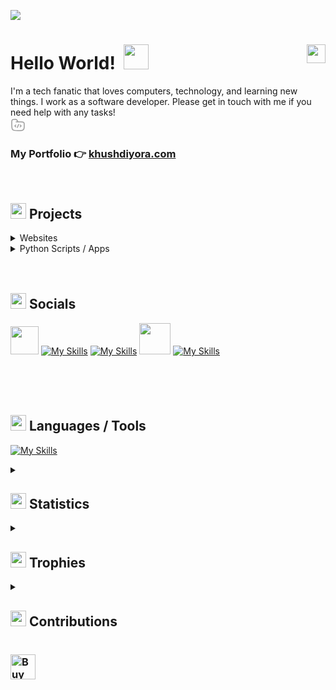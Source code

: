 [![](https://github.com/khushdiyora/khushdiyora/assets/64796509/91f50587-e41b-4afa-88c6-fba6e62919ce)](https://khushdiyora.com)
<br>

# Hello World! &nbsp;<img src="https://github.com/khushdiyora/khushd/blob/main/5Tz.gif" width=40px>  <img src="https://komarev.com/ghpvc/?username=khushdiyora&color=00bbff&style=flat-square&abbreviated=true" align="right" height="30px">

I'm a tech fanatic that loves computers, technology, and learning new things. I work as a software developer.
Please get in touch with me if you need help with any tasks!
<br>
<svg xmlns="http://www.w3.org/2000/svg" viewBox="0 0 24 24" width="24" height="24" color="#9b9b9b" fill="none">
    <path d="M9 7H16.75C18.8567 7 19.91 7 20.6667 7.50559C20.9943 7.72447 21.2755 8.00572 21.4944 8.33329C22 9.08996 22 10.1433 22 12.25C22 15.7612 22 17.5167 21.1573 18.7779C20.7926 19.3238 20.3238 19.7926 19.7779 20.1573C18.5167 21 16.7612 21 13.25 21H12C7.28595 21 4.92893 21 3.46447 19.5355C2 18.0711 2 15.714 2 11V7.94427C2 6.1278 2 5.21956 2.38032 4.53806C2.65142 4.05227 3.05227 3.65142 3.53806 3.38032C4.21956 3 5.1278 3 6.94427 3C8.10802 3 8.6899 3 9.19926 3.19101C10.3622 3.62712 10.8418 4.68358 11.3666 5.73313L12 7" stroke="currentColor" stroke-width="1.5" stroke-linecap="round" />
    <path d="M15.5 12L16.4199 12.7929C16.8066 13.1262 17 13.2929 17 13.5C17 13.7071 16.8066 13.8738 16.4199 14.2071L15.5 15" stroke="currentColor" stroke-width="1.5" stroke-linecap="round" stroke-linejoin="round" />
    <path d="M8.5 12L7.58009 12.7929C7.19337 13.1262 7 13.2929 7 13.5C7 13.7071 7.19336 13.8738 7.58009 14.2071L8.5 15" stroke="currentColor" stroke-width="1.5" stroke-linecap="round" stroke-linejoin="round" />
    <path d="M13 11L11 16" stroke="currentColor" stroke-width="1.5" stroke-linecap="round" stroke-linejoin="round" />
</svg>
### My Portfolio 👉 [khushdiyora.com](https://khushdiyora.netlify.app)

<br>

## <img height="25px" src="https://github.com/user-attachments/assets/8239fae7-d395-44bf-98bb-410d9532df56" /> Projects
<details>
<summary>
Websites
</summary>
 
- [Portfolio Website](https://khushdiyora.netlify.app)
- [Arabica Coffee Company - Dubai](http://arabicacafe.infinityfreeapp.com/)
- [VitalBlood Network](http://vitalbloodnetwork.infinityfreeapp.com/)
 </details>
  
 <details>
<summary>
Python Scripts / Apps
</summary>
  
- [BMI Calculator - Flask server)]([https://gaia.khushdiyora.com](https://github.com/khushdiyora/OIB-PYTHON/tree/main/BMI))
- [Weather Application - Flask server](https://github.com/khushdiyora/OIB-PYTHON/tree/main/Weather%20app)
- [Eye Control Mouse](https://github.com/khushdiyora/eye-control-mouse-OpenCv2)
- [Social Distance Monitoring For COVID 19]([https://khushdiyora.com/Project?id=2_project_Spotify_Tools_1712173676155](https://github.com/khushdiyora/Social-Distance-Monitoring-for-COVID-19-OpenCv2))
- [Breast Cancer Predection]([https://github.com/khushdiyora/SimpleYouTubeDownloader](https://github.com/khushdiyora/Breast-cancer-Prediction))
 </details>

<br>
<br>

## <img height="25px" src="https://github.com/user-attachments/assets/5d61e046-1ffc-4c58-916f-d2652b4388d3" /> Socials

<p>

<a href="https://khushdiyora.netlify.app"><img  height="45px" width="45px" src="https://github.com/khushdiyora/khushd/blob/main/khush.png" /></a>
[![My Skills](https://skillicons.dev/icons?i=linkedin&theme=dark)](https://linkedin.com/in/khushdiyora)
[![My Skills](https://skillicons.dev/icons?i=twitter&theme=dark)](https://twitter.com/khushh_d)
<a href="https://behance.net/khushdiyora"><img  height="50px" width="50px" src="https://github.com/user-attachments/assets/e555219a-6fba-4ecc-9d59-dcff7b44f770" /></a>
[![My Skills](https://skillicons.dev/icons?i=instagram&theme=dark)](https://instagram.com/khushh.d)
<br>
<br>
<br>

</p>

<br>

## <img height="25px" src="https://github.com/user-attachments/assets/ac26f7eb-e133-4343-8afb-cb0cd2fda676" /> Languages / Tools

[![My Skills](https://skillicons.dev/icons?i=python,java,androidstudio,js,ts,react,nextjs,express,nodejs,flask,fastapi,mysql,mongodb,sqlite,vite,tailwind,supabase,firebase,git,html,css,php,vercel,ubuntu,linux,vscode,idea,pycharm,vercel,postman&theme=dark)](https://skillicons.dev)

 
<details>
<summary>
<h2> <img height="25px" src="https://github.com/user-attachments/assets/78315be5-b451-49f6-b188-ce8c7d0576d9" /> Statistics </h2>
</summary>
<img alt="Khush's Profile Summary!" src="https://github-profile-summary-cards.vercel.app/api/cards/profile-details?username=khushdiyora&theme=transparent" height="190px"/><img src="https://github-profile-summary-cards.vercel.app/api/cards/productive-time?username=khushdiyora&theme=transparent&utcOffset=5.3" height="200px">

<a href="https://github.com/DenverCoder1/github-readme-streak-stats"><img alt="Aryan's Streak Stats" src="https://streak-stats.demolab.com?user=khushdiyora&theme=highcontrast&date_format=j%20M%5B%20Y%5D&card_width=470&background=transparent" height="150px"/></a><img alt="Aryan's Github Stats" src="https://github-readme-stats-9e4w.vercel.app/api?username=khushdiyora&show_icons=true&theme=dark&bg_color=00000000" height="150px"/><img alt="Aryan's Top Languages" src="https://github-readme-stats-9e4w.vercel.app/api/top-langs/?username=khushdiyora&layout=compact&theme=dark&exclude_repo=github-readme-stats&bg_color=00000000" height="150px"/></a>
 </details>

<details>
<summary>
<h2> <img height="25px" src="https://github.com/user-attachments/assets/8c965d23-5da2-4929-a71f-50c03d688cb4" /> Trophies </h2>
</summary>
<img alt="Aryan's Trophies" src="https://github-profile-trophy.vercel.app/?username=khushdiyora&theme=darkhub&column=9&no-frame=true&no-bg=true" />
</details>

<details>
<summary>
    
<h2> <img height="25px" src="https://github.com/user-attachments/assets/772260f4-103d-42b0-b697-e5258d7d36e6" /> Contributions </h2>
</summary>
  
![](https://github-readme-activity-graph.vercel.app/graph?username=khushdiyora&bg_color=transparent&line=00BBFF&point=fff&area=true&area_color=00bbff&title_color=fff&color=00bbff)
<a href="https://green-wall.leoku.dev/api/og/share/khushdiyora"><img src="https://green-wall.leoku.dev/api/og/share/khushdiyora"/></a>
</details>

### <a href="https://www.buymeacoffee.com/khushdiyora" target="_blank"><img src="https://cdn.buymeacoffee.com/buttons/v2/default-yellow.png" alt="Buy Me A Coffee" style="height: 40px" ></a>
